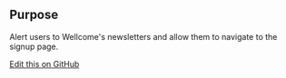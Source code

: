 ## Purpose

Alert users to Wellcome's newsletters and allow them to navigate to the signup page.

[Edit this on GitHub](https://github.com/wellcomecollection/wellcomecollection.org/edit/master/common/views/components/NewsletterPromo/README.md)
